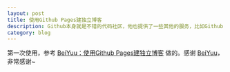 ```yaml
---
layout: post
title: 使用Github Pages建独立博客
description: Github本身就是不错的代码社区，他也提供了一些其他的服务，比如Github Pages，使用它可以很方便的建立自己的独立博客，并且免费。
category: blog
---
```


第一次使用，参考
[BeiYuu：使用Github Pages建独立博客](http://beiyuu.com/github-pages/ "http://beiyuu.com/github-pages/")
做的。感谢 [BeiYuu](http://beiyuu.com "http://beiyuu.com")，非常感谢~
